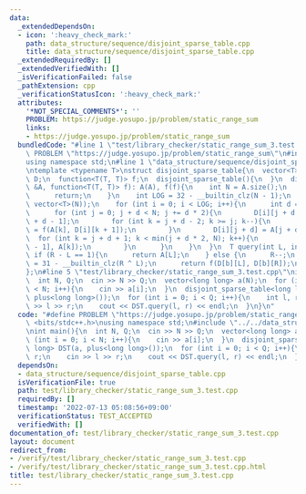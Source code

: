 ```yaml
---
data:
  _extendedDependsOn:
  - icon: ':heavy_check_mark:'
    path: data_structure/sequence/disjoint_sparse_table.cpp
    title: data_structure/sequence/disjoint_sparse_table.cpp
  _extendedRequiredBy: []
  _extendedVerifiedWith: []
  _isVerificationFailed: false
  _pathExtension: cpp
  _verificationStatusIcon: ':heavy_check_mark:'
  attributes:
    '*NOT_SPECIAL_COMMENTS*': ''
    PROBLEM: https://judge.yosupo.jp/problem/static_range_sum
    links:
    - https://judge.yosupo.jp/problem/static_range_sum
  bundledCode: "#line 1 \"test/library_checker/static_range_sum_3.test.cpp\"\n#define\
    \ PROBLEM \"https://judge.yosupo.jp/problem/static_range_sum\"\n#include <bits/stdc++.h>\n\
    using namespace std;\n#line 1 \"data_structure/sequence/disjoint_sparse_table.cpp\"\
    \ntemplate <typename T>\nstruct disjoint_sparse_table{\n  vector<T> A;\n  vector<vector<T>>\
    \ D;\n  function<T(T, T)> f;\n  disjoint_sparse_table(){\n  }\n  disjoint_sparse_table(vector<T>\
    \ &A, function<T(T, T)> f): A(A), f(f){\n    int N = A.size();\n    if (N == 1){\n\
    \      return;\n    }\n    int LOG = 32 - __builtin_clz(N - 1);\n    D = vector<vector<T>>(LOG,\
    \ vector<T>(N));\n    for (int i = 0; i < LOG; i++){\n      int d = 1 << i;\n\
    \      for (int j = 0; j + d < N; j += d * 2){\n        D[i][j + d - 1] = A[j\
    \ + d - 1];\n        for (int k = j + d - 2; k >= j; k--){\n          D[i][k]\
    \ = f(A[k], D[i][k + 1]);\n        }\n        D[i][j + d] = A[j + d];\n      \
    \  for (int k = j + d + 1; k < min(j + d * 2, N); k++){\n          D[i][k] = f(D[i][k\
    \ - 1], A[k]);\n        }\n      }\n    }\n  }\n  T query(int L, int R){\n   \
    \ if (R - L == 1){\n      return A[L];\n    } else {\n      R--;\n      int b\
    \ = 31 - __builtin_clz(R ^ L);\n      return f(D[b][L], D[b][R]);\n    }\n  }\n\
    };\n#line 5 \"test/library_checker/static_range_sum_3.test.cpp\"\nint main(){\n\
    \  int N, Q;\n  cin >> N >> Q;\n  vector<long long> a(N);\n  for (int i = 0; i\
    \ < N; i++){\n    cin >> a[i];\n  }\n  disjoint_sparse_table<long long> DST(a,\
    \ plus<long long>());\n  for (int i = 0; i < Q; i++){\n    int l, r;\n    cin\
    \ >> l >> r;\n    cout << DST.query(l, r) << endl;\n  }\n}\n"
  code: "#define PROBLEM \"https://judge.yosupo.jp/problem/static_range_sum\"\n#include\
    \ <bits/stdc++.h>\nusing namespace std;\n#include \"../../data_structure/sequence/disjoint_sparse_table.cpp\"\
    \nint main(){\n  int N, Q;\n  cin >> N >> Q;\n  vector<long long> a(N);\n  for\
    \ (int i = 0; i < N; i++){\n    cin >> a[i];\n  }\n  disjoint_sparse_table<long\
    \ long> DST(a, plus<long long>());\n  for (int i = 0; i < Q; i++){\n    int l,\
    \ r;\n    cin >> l >> r;\n    cout << DST.query(l, r) << endl;\n  }\n}\n"
  dependsOn:
  - data_structure/sequence/disjoint_sparse_table.cpp
  isVerificationFile: true
  path: test/library_checker/static_range_sum_3.test.cpp
  requiredBy: []
  timestamp: '2022-07-13 05:08:56+09:00'
  verificationStatus: TEST_ACCEPTED
  verifiedWith: []
documentation_of: test/library_checker/static_range_sum_3.test.cpp
layout: document
redirect_from:
- /verify/test/library_checker/static_range_sum_3.test.cpp
- /verify/test/library_checker/static_range_sum_3.test.cpp.html
title: test/library_checker/static_range_sum_3.test.cpp
---
```

